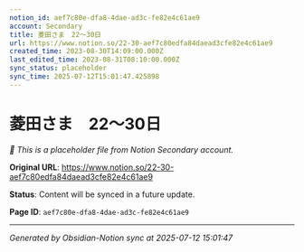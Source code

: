 ```yaml
---
notion_id: aef7c80e-dfa8-4dae-ad3c-fe82e4c61ae9
account: Secondary
title: 菱田さま　22〜30日
url: https://www.notion.so/22-30-aef7c80edfa84daead3cfe82e4c61ae9
created_time: 2023-08-30T14:09:00.000Z
last_edited_time: 2023-08-31T08:10:00.000Z
sync_status: placeholder
sync_time: 2025-07-12T15:01:47.425898
---
```


# 菱田さま　22〜30日

*🔄 This is a placeholder file from Notion Secondary account.*

**Original URL**: https://www.notion.so/22-30-aef7c80edfa84daead3cfe82e4c61ae9

**Status**: Content will be synced in a future update.

**Page ID**: `aef7c80e-dfa8-4dae-ad3c-fe82e4c61ae9`

---

*Generated by Obsidian-Notion sync at 2025-07-12 15:01:47*
